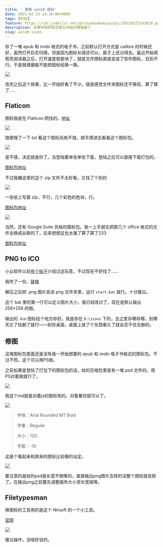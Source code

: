 ```yaml
---
title: ' 更换 win10 图标'
date: 2021-02-23 14:18:00+0800
tags: [科技]
feature: https://cdn.jsdelivr.net/gh/yuukoamamiya/pic/20210223143610.png
description: 天哪你刚刚发完情又开始折腾电脑了
slug: win10-icons
---
```


存了一堆 epub 和 mobi 格式的电子书，之前默认打开方式是 calibre 的时候还好，虽然打开巨尼玛慢，但是因为图标长得还可以，面子上还过得去。最近开始用稻壳阅读器之后，打开速度倒是快了，就是文件图标直接变成了软件图标，丑到不行。于是就琢磨能不能把图标给换一换。

![](https://cdn.jsdelivr.net/gh/yuukoamamiya/pic/20210223135239.png)

改完之后这个效果，比一开始好看了不少。就是感觉文件夹图标还不够炫，算了算了……

## Flaticon

图标我是在 Flaticon 网找的。[地址](https://www.flaticon.com/)

![](https://cdn.jsdelivr.net/gh/yuukoamamiya/pic/20210223135551.png)

随便搜了一下 txt 看这个图标风格不错，顺手摸进去看看这个图标包。

![](https://cdn.jsdelivr.net/gh/yuukoamamiya/pic/20210223135616.png)

是不错，决定就是你了。没登陆要单张单张下载，登陆之后可以直接下载打包的。

[图标包地址](https://www.flaticon.com/packs/files-8)

不过我嫌这里的这个 zip 文件不太好看，又找了个别的

![](https://cdn.jsdelivr.net/gh/yuukoamamiya/pic/20210223140035.ico)

一张纸上写着 zip，不行，几个彩色的色块，行。

[图标包地址](https://www.flaticon.com/packs/file-and-document-31)

![](https://cdn.jsdelivr.net/gh/yuukoamamiya/pic/20210223140341.png)

当然，还有 Google Suite 风格的图标包。我一上手就先把那几个 office 格式的文件全换成谷歌的了，后来想想这也太骚了算了算了233

[图标包地址](https://www.flaticon.com/packs/google-suite-18)

## PNG to ICO

小众软件以前[有个帖子](https://www.appinn.com/png-to-ico/)介绍过这玩意，不过现在不好找了……

我传了一份。[链接](https://github.com/yuukoamamiya/Tools/blob/master/png%20%E6%89%B9%E9%87%8F%E8%BD%AC%20ico.7z)

解压之后把 .png 图片丢进 png 文件夹里，运行 `start.bat` 就行。十分傻瓜。

这个 bat 里的第一行可以定义图片大小，我已经改过了，现在是默认输出 256*256 的图。

输出的 .ico 图标找个地方存好。我是存在 `D:\icons` 下的，总之爱存哪存哪，别哪天忘了给删了就行——别存桌面，桌面上放了个东西看久了就会忍不住去删的。

## 修图

这堆图标包里面还是没有我一开始想要的 epub 和 mobi 电子书格式的图标包。不过不慌，这个可以用PS做。

之前如果是登陆了打包下的图标包的话，给的压缩包里是有一堆 psd 文件的。用PS对着做就行了。

![](https://cdn.jsdelivr.net/gh/yuukoamamiya/pic/20210224151809.ico)

我这个md就是对着js的图标改的。对着摹仿就可以了。

![](https://cdn.jsdelivr.net/gh/yuukoamamiya/pic/20210224151649.png)

> 字体：Arial Rounded MT Bold
>
> 字重：Regular
>
> 大小：120
>
> 字距：-10

这是个看起来和原来的图标比较像的设定。

![](https://cdn.jsdelivr.net/gh/yuukoamamiya/pic/20210224151707.png)

要注意的是给的psd是长宽不相等的，直接输出png图片去转的话整个图标就变胖了。在输出png之前要先调整画布大小至长宽相等。

## Filetypesman

换图标的工具用的是这个 Nirsoft 的一个小工具。

[官网](https://www.nirsoft.net/utils/file_types_manager.html)

![](https://cdn.jsdelivr.net/gh/yuukoamamiya/pic/20210223142423.png)

傻瓜操作，没啥好说的。